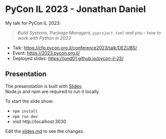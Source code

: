 # PyCon IL 2023 - Jonathan Daniel

My talk for PyCon IL 2023:
> *Build Systems, Package Managers, `pyproject.toml` and you - how to work with Python in 2023*

* Talk: https://cfp.pycon.org.il/conference2023/talk/DEZUBS/
* Event: https://2023.pycon.org.il/
* Deployed slides: https://jond01.github.io/pycon-il-23/

## Presentation

The presenstation is built with [Slidev](https://github.com/slidevjs/slidev).  
Node.js and npm are required to run it locally.

To start the slide show:

- `npm install`
- `npm run dev`
- visit http://localhost:3030

Edit the [slides.md](./slides.md) to see the changes.
